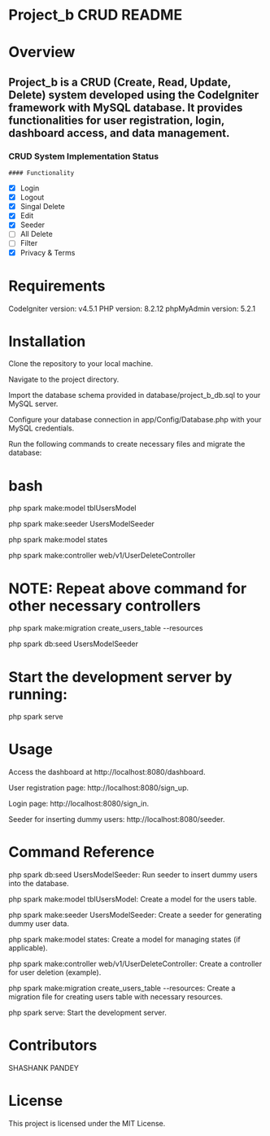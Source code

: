 # Project_b CRUD README

# Overview
  ## Project_b is a CRUD (Create, Read, Update, Delete) system developed using the CodeIgniter framework with MySQL database. It provides functionalities for user registration, login, dashboard access, and data management.
  
  ### CRUD System Implementation Status
  
    #### Functionality
    
- [x] Login
- [x] Logout
- [x] Singal Delete
- [x] Edit
- [x] Seeder
- [ ] All Delete
- [ ] Filter
- [x] Privacy & Terms

# Requirements

  CodeIgniter version: v4.5.1
  PHP version: 8.2.12
  phpMyAdmin version: 5.2.1
  
# Installation

  Clone the repository to your local machine.
  
  Navigate to the project directory.
  
  Import the database schema provided in database/project_b_db.sql to your MySQL server.
  
  Configure your database connection in app/Config/Database.php with your MySQL credentials.
  
  Run the following commands to create necessary files and migrate the database:
  
  
# bash

  php spark make:model tblUsersModel
  
  php spark make:seeder UsersModelSeeder
  
  php spark make:model states
  
  php spark make:controller web/v1/UserDeleteController
  

  # NOTE: Repeat above command for other necessary controllers

  php spark make:migration create_users_table --resources
  
  php spark db:seed UsersModelSeeder
  
  
# Start the development server by running:

  php spark serve
  
  
# Usage

  Access the dashboard at http://localhost:8080/dashboard.
  
  User registration page: http://localhost:8080/sign_up.
  
  Login page: http://localhost:8080/sign_in.
  
  Seeder for inserting dummy users: http://localhost:8080/seeder.
  
  
# Command Reference

  php spark db:seed UsersModelSeeder: Run seeder to insert dummy users into the database.
  
  php spark make:model tblUsersModel: Create a model for the users table.
  
  php spark make:seeder UsersModelSeeder: Create a seeder for generating dummy user data.
  
  php spark make:model states: Create a model for managing states (if applicable).
  
  php spark make:controller web/v1/UserDeleteController: Create a controller for user deletion (example).
  
  php spark make:migration create_users_table --resources: Create a migration file for creating users table with necessary resources.
  
  php spark serve: Start the development server.
  

# Contributors

  SHASHANK PANDEY
  
# License

  This project is licensed under the MIT License.
